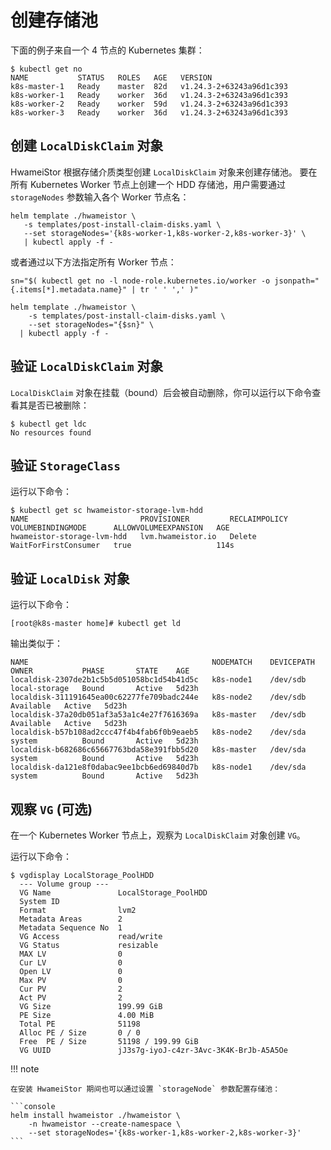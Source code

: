 # 创建存储池

下面的例子来自一个 4 节点的 Kubernetes 集群：

```console
$ kubectl get no
NAME           STATUS   ROLES   AGE   VERSION
k8s-master-1   Ready    master  82d   v1.24.3-2+63243a96d1c393
k8s-worker-1   Ready    worker  36d   v1.24.3-2+63243a96d1c393
k8s-worker-2   Ready    worker  59d   v1.24.3-2+63243a96d1c393
k8s-worker-3   Ready    worker  36d   v1.24.3-2+63243a96d1c393
```

## 创建 `LocalDiskClaim` 对象

HwameiStor 根据存储介质类型创建 `LocalDiskClaim` 对象来创建存储池。
要在所有 Kubernetes Worker 节点上创建一个 HDD 存储池，用户需要通过 `storageNodes` 参数输入各个 Worker 节点名：

```console
helm template ./hwameistor \
   -s templates/post-install-claim-disks.yaml \
   --set storageNodes='{k8s-worker-1,k8s-worker-2,k8s-worker-3}' \
   | kubectl apply -f -
```

或者通过以下方法指定所有 Worker 节点：

```console
sn="$( kubectl get no -l node-role.kubernetes.io/worker -o jsonpath="{.items[*].metadata.name}" | tr ' ' ',' )"

helm template ./hwameistor \
    -s templates/post-install-claim-disks.yaml \
    --set storageNodes="{$sn}" \
  | kubectl apply -f -
```

## 验证 `LocalDiskClaim` 对象

`LocalDiskClaim` 对象在挂载（bound）后会被自动删除，你可以运行以下命令查看其是否已被删除：

```console
$ kubectl get ldc
No resources found
```

## 验证 `StorageClass`

运行以下命令：

```console
$ kubectl get sc hwameistor-storage-lvm-hdd
NAME                         PROVISIONER         RECLAIMPOLICY   VOLUMEBINDINGMODE      ALLOWVOLUMEEXPANSION   AGE
hwameistor-storage-lvm-hdd   lvm.hwameistor.io   Delete          WaitForFirstConsumer   true                   114s
```

## 验证 `LocalDisk` 对象

运行以下命令：

```console
[root@k8s-master home]# kubectl get ld
```

输出类似于：

```console
NAME                                         NODEMATCH    DEVICEPATH   OWNER           PHASE       STATE    AGE
localdisk-2307de2b1c5b5d051058bc1d54b41d5c   k8s-node1    /dev/sdb     local-storage   Bound       Active   5d23h
localdisk-311191645ea00c62277fe709badc244e   k8s-node2    /dev/sdb                     Available   Active   5d23h
localdisk-37a20db051af3a53a1c4e27f7616369a   k8s-master   /dev/sdb                     Available   Active   5d23h
localdisk-b57b108ad2ccc47f4b4fab6f0b9eaeb5   k8s-node2    /dev/sda     system          Bound       Active   5d23h
localdisk-b682686c65667763bda58e391fbb5d20   k8s-master   /dev/sda     system          Bound       Active   5d23h
localdisk-da121e8f0dabac9ee1bcb6ed69840d7b   k8s-node1    /dev/sda     system          Bound       Active   5d23h
```

## 观察 `VG` (可选)

在一个 Kubernetes Worker 节点上，观察为 `LocalDiskClaim` 对象创建 `VG`。

运行以下命令：

```console
$ vgdisplay LocalStorage_PoolHDD
  --- Volume group ---
  VG Name               LocalStorage_PoolHDD
  System ID
  Format                lvm2
  Metadata Areas        2
  Metadata Sequence No  1
  VG Access             read/write
  VG Status             resizable
  MAX LV                0
  Cur LV                0
  Open LV               0
  Max PV                0
  Cur PV                2
  Act PV                2
  VG Size               199.99 GiB
  PE Size               4.00 MiB
  Total PE              51198
  Alloc PE / Size       0 / 0
  Free  PE / Size       51198 / 199.99 GiB
  VG UUID               jJ3s7g-iyoJ-c4zr-3Avc-3K4K-BrJb-A5A5Oe
```

!!! note

    在安装 HwameiStor 期间也可以通过设置 `storageNode` 参数配置存储池：

    ```console
    helm install hwameistor ./hwameistor \
        -n hwameistor --create-namespace \
        --set storageNodes='{k8s-worker-1,k8s-worker-2,k8s-worker-3}'
    ```
